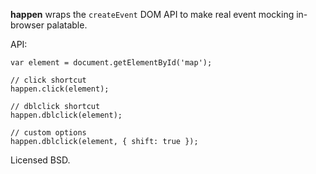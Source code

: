 **happen** wraps the `createEvent` DOM API to make real
event mocking in-browser palatable.

API:

    var element = document.getElementById('map');

    // click shortcut
    happen.click(element);

    // dblclick shortcut
    happen.dblclick(element);

    // custom options
    happen.dblclick(element, { shift: true });

Licensed BSD.
